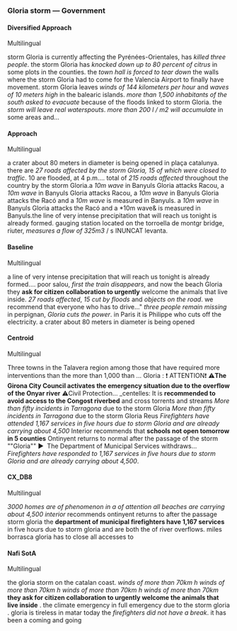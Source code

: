 ### Gloria storm — Government


#### Diversified Approach

Multilingual

storm Gloria is currently affecting the Pyrénées-Orientales, has *killed three people*. the storm Gloria has *knocked down up to 80 percent of citrus* in some plots in the counties. the *town hall is forced to tear down* the walls where the storm Gloria had to come for the Valencia Airport to finally have movement.
storm Gloria leaves *winds of 144 kilometers per hour* and *waves of 10 meters high* in the balearic islands. *more than 1,500 inhabitants of the south asked to evacuate* because of the floods linked to storm Gloria. the *storm will leave real waterspouts*. *more than 200 l / m2 will accumulate* in some areas and...


#### Approach

Multilingual

a crater about 80 meters in diameter is being opened in plaça catalunya. there are *27 roads affected by the storm Gloria, 15 of which were closed to traffic*. 10 are flooded, at 4 p.m.... total of *215 roads affected* throughout the country by the storm Gloria.a *10m wave* in Banyuls Gloria attacks Racou, a *10m wave* in Banyuls Gloria attacks Racou, a *10m wave* in Banyuls Gloria attacks the Racó and a *10m wave* is measured in Banyuls. a *10m wave* in Banyuls Gloria attacks the Racó and a *10m wave& is measured in Banyuls.the line of very intense precipitation that will reach us tonight is already formed. gauging station located on the torroella de montgr<unk> bridge, riuter, *measures a flow of 325m3* / s INUNCAT levanta.

#### Baseline

Multilingual

a line of very intense precipitation that will reach us tonight is already formed.... poor salou, *first the train disappears*, and now the beach Gloria they **ask for citizen collaboration to urgently** welcome the animals that live inside. *27 roads affected*, *15 cut by floods* and *objects on the road*. we recommend that everyone who has to drive..." *three people remain missing* in perpignan, *Gloria cuts the power*. in Paris it is Philippe who cuts off the electricity. a crater about 80 meters in diameter is being opened

#### Centroid

Multilingual

Three towns in the Talavera region among those that have required more interventions than the more than 1,000 than  ...
Gloria  : ❗️ ATTENTION❗️
⚠️**The Girona City Council activates the emergency situation due to the overflow of the Onyar river**
⚠️Civil Protection…  _centelles: It is **recommended to avoid access to the Congost riverbed** and cross torrents and streams *More than fifty incidents in Tarragona* due to the storm Gloria  *More than fifty incidents in Tarragona* due to the storm Gloria Reus  *Firefighters have attended 1,167 services in five hours due to storm Gloria and are already carrying about 4,500*  Interior recommends that **schools not open tomorrow in 5 counties**  Ontinyent returns to normal after the passage of the storm ""Gloria""
▶ ️ The Department of Municipal Services withdraws…  *Firefighters have responded to 1,167 services in five hours due to storm Gloria and are already carrying about 4,500*.


#### CX\_DB8

Multilingual

*3000 homes are of phenomenon in a of attention* *all beaches are carrying about 4,500 interior* recommends ontinyent returns to after the passage storm gloria the **department of municipal firefighters have 1,167 services** in five hours due to storm gloria and are both the of river overflows. miles borrasca gloria has to close all accesses to


#### Nafi SotA

Multilingual

the gloria storm on the catalan coast. *winds of more than 70km h* *winds of more than 70km h* *winds of more than 70km h* *winds of more than 70km*
**they ask for citizen collaboration to urgently welcome the animals that live inside** .
the climate emergency in full emergency due to the storm gloria .
gloria is tireless in matar today the *firefighters did not have a break*. it has been a coming and going
